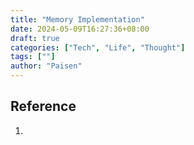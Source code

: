 ```yaml
---
title: "Memory Implementation"
date: 2024-05-09T16:27:36+08:00
draft: true
categories: ["Tech", "Life", "Thought"]
tags: [""]
author: "Paisen"
---
```




## Reference
1. []()